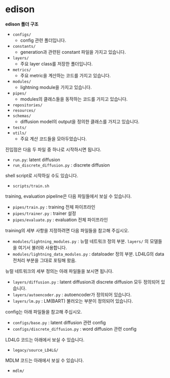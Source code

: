 # edison

**edison 폴더 구조**
- `configs/`
    - config 관련 폴더입니다.
- `constants/`
    - generation과 관련된 constant 파일을 가지고 있습니다.
- `layers/`
    - 주요 layer class를 저장한 폴더입니다.
- `metrics/`
    - 주요 metric을 계산하는 코드를 가지고 있습니다.
- `modules/`
    - lightning module을 가지고 있습니다.
- `pipes/`
    - modules의 클래스들을 동작하는 코드를 가지고 있습니다.
- `repositories/`
- `resources/`
- `schemas/`
    - diffusion model의 output을 정의한 클래스를 가지고 있습니다.
- `tests/`
- `utils/`
    - 주요 계산 코드들을 모아두었습니다.
 
진입점은 다음 두 파일 중 하나로 시작하시면 됩니다.

- `run.py`: latent diffusion
- `run_discrete_diffusion.py` : discrete diffusion

shell script로 시작하실 수도 있습니다.

- `scripts/train.sh`

training, evaluation pipeline은 다음 파일들에서 보실 수 있습니다.

- `pipes/train.py` : training 전체 파이프라인
- `pipes/trainer.py` : trainer 설정
- `pipes/evaluate.py` : evaluation 전체 파이프라인

training의 세부 사항을 지정하려면 다음 파일들을 참고해 주십시오.

- `modules/lightning_modules.py` : 뉴럴 네트워크 정의 부분. `layers/` 의 모델들을 여기서 불러와 사용합니다.
- `modules/lightning_data_modules.py` : dataloader 정의 부분. LD4LG의 data 전처리 부분을 그대로 포팅해 왔음.

뉴럴 네트워크의 세부 정의는 아래 파일들을 보시면 됩니다.

- `layers/diffusion.py` : latent diffusion과 discrete diffusion 모두 정의되어 있습니다.
- `layers/autoencoder.py` : autoencoder가 정의되어 있습니다.
- `layers/lm.py` : LM(BART) 불러오는 부분이 정의되어 있습니다.

config는 아래 파일들을 참고해 주십시오.

- `configs/base.py` : latent diffusion 관련 config
- `configs/discrete_diffusion.py` : word diffusion 관련 config

LD4LG 코드는 아래에서 보실 수 있습니다.

- `legacy/source_LD4LG/`

MDLM 코드는 아래에서 보실 수 있습니다.

- `mdlm/`

